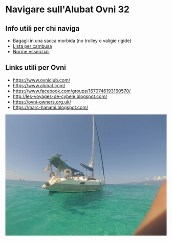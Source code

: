 # Navigare sull'Alubat Ovni 32

## Info utili per chi naviga

* Bagagli in una sacca morbida (no trolley o valigie rigide)
* [Lista per cambusa](lista_cambusa.md)
* [Norme essenziali](norme.md)

## Links utili per Ovni

* https://www.ovniclub.com/
* https://www.alubat.com/
* https://www.facebook.com/groups/1670746193160570/
* http://les-voyages-de-cybele.blogspot.com/
* https://ovni-owners.org.uk/
* https://marc-hanami.blogspot.com/

![](../images/saleccia.jpg "FSM@SalecciaThe Ovni 32")
